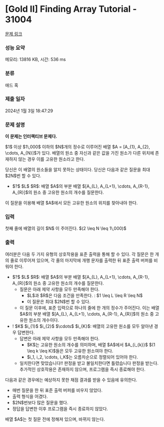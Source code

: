 # [Gold II] Finding Array Tutorial - 31004 

[문제 링크](https://www.acmicpc.net/problem/31004) 

### 성능 요약

메모리: 13816 KB, 시간: 536 ms

### 분류

애드 혹

### 제출 일자

2024년 1월 3일 18:47:29

### 문제 설명

<p><strong>이 문제는 인터랙티브 문제다.</strong></p>

<p>$1$ 이상 $1\,000$ 이하의 $N$개의 정수로 이루어진 배열 $A = [A_{1}, A_{2}, \cdots, A_{N}]$가 있다. 배열의 원소 중 자신과 같은 값을 가진 원소가 다른 위치에 존재하지 않는 경우 이를 고유한 원소라고 한다.</p>

<p>당신은 이 배열의 원소들을 알지 못하는 상태이다. 당신은 다음과 같은 질문을 최대 $2N$번 할 수 있다.</p>

<ul>
	<li>$?$ $L$ $R$: 배열 $A$의 부분 배열 $[A_{L}, A_{L+1}, \cdots, A_{R-1}, A_{R}]$의 원소 중 고유한 원소의 개수를 질문한다.</li>
</ul>

<p>이 질문을 이용해 배열 $A$에서 모든 고유한 원소의 위치를 찾아내야 한다.</p>

### 입력 

 <p>첫째 줄에 배열의 길이 $N$ 이 주어진다. $(2 \leq N \leq 1\,000)$</p>

### 출력 

 <p>여러분은 다음 두 가지 유형의 상호작용을 표준 출력을 통해 할 수 있다. 각 질문은 한 개의 줄로 이루어져 있으며, 각 줄의 마지막에 개행 문자를 출력한 뒤 표준 출력 버퍼를 비워야 한다.</p>

<ul>
	<li>$?$ $L$ $R$: 배열 $A$의 부분 배열 $[A_{L}, A_{L+1}, \cdots, A_{R-1}, A_{R}]$의 원소 중 고유한 원소의 개수를 질문한다.
	<ul>
		<li>질문은 아래 제약 사항을 모두 만족해야 한다.
		<ul>
			<li>$L$과 $R$은 다음 조건을 만족한다. : $1 \leq L \leq R \leq N$</li>
			<li>이 질문은 최대 $2N$번 할 수 있다.</li>
		</ul>
		</li>
		<li>이 질문 이후에, 표준 입력으로 하나의 줄에 한 개의 정수가 주어진다. 이는 배열 $A$의 부분 배열 $[A_{L}, A_{L+1}, \cdots, A_{R-1}, A_{R}]$의 원소 중 고유한 원소의 개수이다.</li>
	</ul>
	</li>
	<li>! $K$ $i_{1}$ $i_{2}$ $\cdots$ $i_{K}$: 배열의 고유한 원소를 모두 알아낸 경우 답변한다.
	<ul>
		<li>답변은 아래 제약 사항을 모두 만족해야 한다.
		<ul>
			<li>$K$는 고유한 원소의 개수를 의미하며, 배열 $A$에서 $A_{i_{k}}$ $(1 \leq k \leq K)$들은 모두 고유한 원소여야 한다.</li>
			<li>$i_1, i_2, \cdots, i_K$는 오름차순으로 정렬되어 있어야 한다.</li>
		</ul>
		</li>
		<li>일치한다면 <span class="result-ac">맞았습니다!!</span> 판정을 받고 불일치한다면 <span class="result-wa">틀렸습니다</span> 판정을 받는다. 추가적인 상호작용은 존재하지 않으며, 프로그램을 즉시 종료해야 한다.</li>
	</ul>
	</li>
</ul>

<p>다음과 같은 경우에는 예상하지 못한 채점 결과를 받을 수 있음에 유의한다.</p>

<ul>
	<li>매번 질문을 한 뒤 표준 출력 버퍼를 비우지 않았다.</li>
	<li>출력 형식을 어겼다.</li>
	<li>$2N$번보다 많은 질문을 했다.</li>
	<li>정답을 답변한 이후 프로그램을 즉시 종료하지 않았다.</li>
</ul>

<p>배열 $A$는 첫 질문 전에 정해져 있으며, 바뀌지 않는다.</p>

